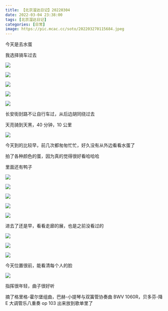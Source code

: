 ```yaml
---
title: 【北京溜达日记】20220304
date: 2022-03-04 23:38:00
tags: [北京溜达日记]
categories: [日常]
image: https://pic.mcac.cc/soto/202203270115684.jpeg
---
```


今天是去水蛋

我选择骑车过去

![](https://pic.mcac.cc/soto/202203270111201.jpeg)

![](https://pic.mcac.cc/soto/202203270111119.jpeg)

![](https://pic.mcac.cc/soto/202203270111230.jpeg)

![](https://pic.mcac.cc/soto/202203270111359.jpeg)

![](https://pic.mcac.cc/soto/202203270112705.jpeg)

长安街封路不让自行车过，从后边胡同绕过去

天亮骑到天黑，40 分钟，10 公里

![](https://pic.mcac.cc/soto/202203270112074.jpeg)

今天到的比较早，前几次都匆匆忙忙，好久没有从外边看看水蛋了

拍了各种颜色的蛋，因为真的觉得很好看哈哈哈

里面还有鸭子

![](https://pic.mcac.cc/soto/202203270113878.jpeg)

![](https://pic.mcac.cc/soto/202203270113472.jpeg)

![](https://pic.mcac.cc/soto/202203270114122.jpeg)

![](https://pic.mcac.cc/soto/202203270114289.jpeg)

![](https://pic.mcac.cc/soto/202203270114426.jpeg)

进去了还是早，看看走廊的展，也是之前没看过的

![](https://pic.mcac.cc/soto/202203270114463.jpeg)

![](https://pic.mcac.cc/soto/202203270114710.jpeg)

![](https://pic.mcac.cc/soto/202203270115740.jpeg)

今天位置很前，能看清每个人的脸

![](https://pic.mcac.cc/soto/202203270115684.jpeg)

指挥很年轻，曲子很好听

摘了格里格-霍尔堡组曲，巴赫-小提琴与双簧管协奏曲 BWV 1060R，贝多芬-降 E 大调管乐八重奏 op 103 出来放到歌单里了
